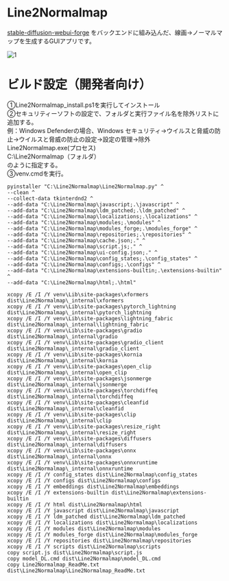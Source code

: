 # Line2Normalmap

[stable-diffusion-webui-forge](https://github.com/lllyasviel/stable-diffusion-webui-forge/tree/main) をバックエンドに組み込んだ、線画→ノーマルマップを生成するGUIアプリです。

![1](https://github.com/tori29umai0123/Line2Normalmap/assets/72191117/2147f6f7-32d0-46af-a967-b340ce1d6888)

# ビルド設定（開発者向け）
①Line2Normalmap_install.ps1を実行してインストール<br>
②セキュリティーソフトの設定で、フォルダと実行ファイル名を除外リストに追加する。<br>
例：Windows Defenderの場合、Windows セキュリティ→ウイルスと脅威の防止→ウイルスと脅威の防止の設定→設定の管理→除外<br>
Line2Normalmap.exe(プロセス)<br>
C:\Line2Normalmap（フォルダ）<br>
のように指定する。<br>
③venv.cmdを実行。
```
pyinstaller "C:\Line2Normalmap\Line2Normalmap.py" ^
--clean ^
--collect-data tkinterdnd2 ^
--add-data "C:\Line2Normalmap\javascript;.\javascript" ^
--add-data "C:\Line2Normalmap\ldm_patched;.\ldm_patched" ^
--add-data "C:\Line2Normalmap\localizations;.\localizations" ^
--add-data "C:\Line2Normalmap\modules;.\modules" ^
--add-data "C:\Line2Normalmap\modules_forge;.\modules_forge" ^
--add-data "C:\Line2Normalmap\repositories;.\repositories" ^
--add-data "C:\Line2Normalmap\cache.json;." ^
--add-data "C:\Line2Normalmap\script.js;." ^
--add-data "C:\Line2Normalmap\ui-config.json;." ^
--add-data "C:\Line2Normalmap\config_states;.\config_states" ^
--add-data "C:\Line2Normalmap\configs;.\configs" ^
--add-data "C:\Line2Normalmap\extensions-builtin;.\extensions-builtin" ^
--add-data "C:\Line2Normalmap\html;.\html"

xcopy /E /I /Y venv\Lib\site-packages\xformers dist\Line2Normalmap\_internal\xformers
xcopy /E /I /Y venv\Lib\site-packages\pytorch_lightning dist\Line2Normalmap\_internal\pytorch_lightning
xcopy /E /I /Y venv\Lib\site-packages\lightning_fabric dist\Line2Normalmap\_internal\lightning_fabric
xcopy /E /I /Y venv\Lib\site-packages\gradio dist\Line2Normalmap\_internal\gradio
xcopy /E /I /Y venv\Lib\site-packages\gradio_client dist\Line2Normalmap\_internal\gradio_client
xcopy /E /I /Y venv\Lib\site-packages\kornia dist\Line2Normalmap\_internal\kornia
xcopy /E /I /Y venv\Lib\site-packages\open_clip dist\Line2Normalmap\_internal\open_clip
xcopy /E /I /Y venv\Lib\site-packages\jsonmerge dist\Line2Normalmap\_internal\jsonmerge
xcopy /E /I /Y venv\Lib\site-packages\torchdiffeq dist\Line2Normalmap\_internal\torchdiffeq
xcopy /E /I /Y venv\Lib\site-packages\cleanfid dist\Line2Normalmap\_internal\cleanfid
xcopy /E /I /Y venv\Lib\site-packages\clip dist\Line2Normalmap\_internal\clip
xcopy /E /I /Y venv\Lib\site-packages\resize_right dist\Line2Normalmap\_internal\resize_right
xcopy /E /I /Y venv\Lib\site-packages\diffusers dist\Line2Normalmap\_internal\diffusers
xcopy /E /I /Y venv\Lib\site-packages\onnx dist\Line2Normalmap\_internal\onnx
xcopy /E /I /Y venv\Lib\site-packages\onnxruntime dist\Line2Normalmap\_internal\onnxruntime
xcopy /E /I /Y config_states dist\Line2Normalmap\config_states
xcopy /E /I /Y configs dist\Line2Normalmap\configs
xcopy /E /I /Y embeddings dist\Line2Normalmap\embeddings
xcopy /E /I /Y extensions-builtin dist\Line2Normalmap\extensions-builtin
xcopy /E /I /Y html dist\Line2Normalmap\html
xcopy /E /I /Y javascript dist\Line2Normalmap\javascript
xcopy /E /I /Y ldm_patched dist\Line2Normalmap\ldm_patched
xcopy /E /I /Y localizations dist\Line2Normalmap\localizations
xcopy /E /I /Y modules dist\Line2Normalmap\modules
xcopy /E /I /Y modules_forge dist\Line2Normalmap\modules_forge
xcopy /E /I /Y repositories dist\Line2Normalmap\repositories
xcopy /E /I /Y scripts dist\Line2Normalmap\scripts
copy script.js dist\Line2Normalmap\script.js
copy model_DL.cmd dist\Line2Normalmap\model_DL.cmd
copy Line2Normalmap_ReadMe.txt dist\Line2Normalmap\Line2Normalmap_ReadMe.txt 
```
